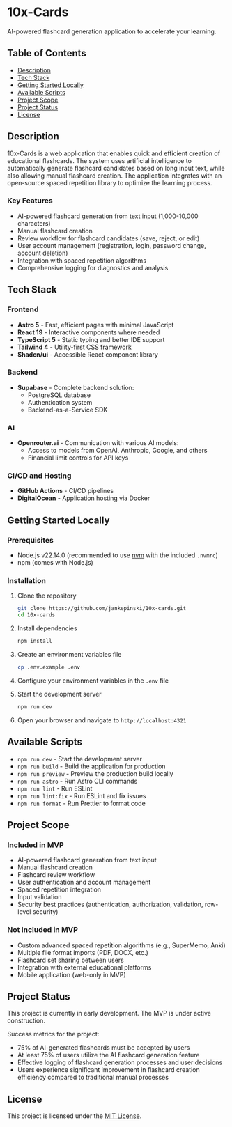 # 10x-Cards

AI-powered flashcard generation application to accelerate your learning.

## Table of Contents
- [Description](#description)
- [Tech Stack](#tech-stack)
- [Getting Started Locally](#getting-started-locally)
- [Available Scripts](#available-scripts)
- [Project Scope](#project-scope)
- [Project Status](#project-status)
- [License](#license)

## Description

10x-Cards is a web application that enables quick and efficient creation of educational flashcards. The system uses artificial intelligence to automatically generate flashcard candidates based on long input text, while also allowing manual flashcard creation. The application integrates with an open-source spaced repetition library to optimize the learning process.

### Key Features
- AI-powered flashcard generation from text input (1,000-10,000 characters)
- Manual flashcard creation
- Review workflow for flashcard candidates (save, reject, or edit)
- User account management (registration, login, password change, account deletion)
- Integration with spaced repetition algorithms
- Comprehensive logging for diagnostics and analysis

## Tech Stack

### Frontend
- **Astro 5** - Fast, efficient pages with minimal JavaScript
- **React 19** - Interactive components where needed
- **TypeScript 5** - Static typing and better IDE support
- **Tailwind 4** - Utility-first CSS framework
- **Shadcn/ui** - Accessible React component library

### Backend
- **Supabase** - Complete backend solution:
  - PostgreSQL database
  - Authentication system
  - Backend-as-a-Service SDK

### AI
- **Openrouter.ai** - Communication with various AI models:
  - Access to models from OpenAI, Anthropic, Google, and others
  - Financial limit controls for API keys

### CI/CD and Hosting
- **GitHub Actions** - CI/CD pipelines
- **DigitalOcean** - Application hosting via Docker

## Getting Started Locally

### Prerequisites
- Node.js v22.14.0 (recommended to use [nvm](https://github.com/nvm-sh/nvm) with the included `.nvmrc`)
- npm (comes with Node.js)

### Installation
1. Clone the repository
   ```bash
   git clone https://github.com/jankepinski/10x-cards.git
   cd 10x-cards
   ```

2. Install dependencies
   ```bash
   npm install
   ```

3. Create an environment variables file
   ```bash
   cp .env.example .env
   ```

4. Configure your environment variables in the `.env` file

5. Start the development server
   ```bash
   npm run dev
   ```

6. Open your browser and navigate to `http://localhost:4321`

## Available Scripts

- `npm run dev` - Start the development server
- `npm run build` - Build the application for production
- `npm run preview` - Preview the production build locally
- `npm run astro` - Run Astro CLI commands
- `npm run lint` - Run ESLint
- `npm run lint:fix` - Run ESLint and fix issues
- `npm run format` - Run Prettier to format code

## Project Scope

### Included in MVP
- AI-powered flashcard generation from text input
- Manual flashcard creation
- Flashcard review workflow
- User authentication and account management
- Spaced repetition integration
- Input validation
- Security best practices (authentication, authorization, validation, row-level security)

### Not Included in MVP
- Custom advanced spaced repetition algorithms (e.g., SuperMemo, Anki)
- Multiple file format imports (PDF, DOCX, etc.)
- Flashcard set sharing between users
- Integration with external educational platforms
- Mobile application (web-only in MVP)

## Project Status

This project is currently in early development. The MVP is under active construction.

Success metrics for the project:
- 75% of AI-generated flashcards must be accepted by users
- At least 75% of users utilize the AI flashcard generation feature
- Effective logging of flashcard generation processes and user decisions
- Users experience significant improvement in flashcard creation efficiency compared to traditional manual processes

## License

This project is licensed under the [MIT License](https://opensource.org/licenses/MIT). 